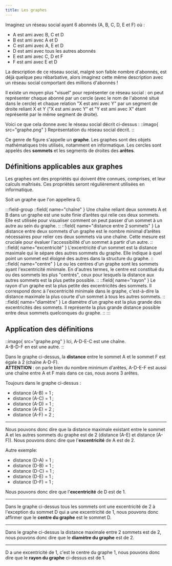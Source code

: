 ```yaml
---
title: Les graphes
---
```

Imaginez un réseau social ayant 6 abonnés (A, B, C, D, E et F) où :

- A est ami avec B, C et D
- B est ami avec A et D
- C est ami avec A, E et D
- D est ami avec tous les autres abonnés
- E est ami avec C, D et F
- F est ami avec E et D

La description de ce réseau social, malgré son faible nombre d'abonnés, est déjà quelque peu rébarbative, alors imaginez cette même description avec un réseau social comportant des millions d'abonnés !

Il existe un moyen plus "visuel" pour représenter ce réseau social : on peut représenter chaque abonné par un cercle (avec le nom de l'abonné situé dans le cercle) et chaque relation "X est ami avec Y" par un segment de droite reliant X et Y ("X est ami avec Y" et "Y est ami avec X" étant représenté par le même segment de droite).

Voici ce que cela donne avec le réseau social décrit ci-dessus :
::imago{ src="graphe.png" }
Représentation du réseau social décrit.
::

Ce genre de figure s'appelle un **graphe**. Les graphes sont des objets mathématiques très utilisés, notamment en informatique. Les cercles sont appelés des **sommets** et les segments de droites des **arêtes**.

## Définitions applicables aux graphes

Les graphes ont des propriétés qui doivent être connues, comprises, et leur calculs maîtrisés. Ces propriétés seront régulièrement utilisées en informatique.

Soit un graphe que l'on appellera G.

:::field-group
::field{ name="chaîne" }
Une chaîne reliant deux sommets A et B dans un graphe est une suite finie d’arêtes qui relie ces deux sommets. Elle est utilisée pour visualiser comment on peut passer d'un sommet à un autre au sein du graphe.
::
::field{ name="distance entre 2 sommets" }
La distance entre deux sommets d'un graphe est le nombre minimal d’arêtes nécessaires pour relier ces deux sommets via une chaîne. Cette mesure est cruciale pour évaluer l'accessibilité d'un sommet à partir d'un autre.
::
::field{ name="excentricité" }
L'excentricité d'un sommet est la distance maximale qui le sépare des autres sommets du graphe. Elle indique à quel point un sommet est éloigné des autres dans la structure du graphe.
::
::field{ name="centre" }
Le ou les centres d'un graphe sont les sommets ayant l'excentricité minimale. En d'autres termes, le centre est constitué du ou des sommets les plus "centrés", ceux pour lesquels la distance aux autres sommets est la plus petite possible.
::
::field{ name="rayon" }
Le rayon d'un graphe est la plus petite des excentricités des sommets. Il correspond donc à l'excentricité minimale dans le graphe, c'est-à-dire la distance maximale la plus courte d'un sommet à tous les autres sommets.
::
::field{ name="diamètre" }
Le diamètre d’un graphe est la plus grande des excentricités des sommets. Il représente la plus grande distance possible entre deux sommets quelconques du graphe.
::
:::
## Application des définitions

::imago{ src="graphe.png" }
Ici, A-D-E-C est une chaîne. <br /> A-B-D-F en est une autre.
::


Dans le graphe ci-dessus, la **distance** entre le sommet A et le sommet F est égale à 2 (chaîne A-D-F).  
**ATTENTION** : on parle bien du nombre minimum d'arêtes, A-D-E-F est aussi une chaîne entre A et F mais dans ce cas, nous avons 3 arêtes.

Toujours dans le graphe ci-dessus :

- distance (A-B) = 1 ;
- distance (A-C) = 1 ;
- distance (A-D) = 1 ;
- distance (A-E) = 2 ;
- distance (A-F) = 2 ;
***

Nous pouvons donc dire que la distance maximale existant entre le sommet A et les autres sommets du graphe est de 2 (distance (A-E) et distance (A-F)). Nous pouvons donc dire que l'**excentricité** de A est de 2.

Autre exemple:

- distance (D-A) = 1 ;
- distance (D-B) = 1 ;
- distance (D-C) = 1 ;
- distance (D-E) = 1 ;
- distance (D-F) = 1 ; 

Nous pouvons donc dire que l'**excentricité** de D est de 1.
***

Dans le graphe ci-dessus tous les sommets ont une excentricité de 2 à l'exception du sommet D qui a une excentricité de 1, nous pouvons donc affirmer que le **centre du graphe** est le sommet D.
***

Dans le graphe ci-dessus la distance maximale entre 2 sommets est de 2, nous pouvons donc dire que le **diamètre du graphe** est de 2.
***

D a une excentricité de 1, c'est le centre du graphe 1, nous pouvons donc dire que le **rayon du graphe** ci-dessus est de 1.
